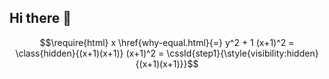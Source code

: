 ## Hi there 👋

<!--
**tmb/tmb** is a ✨ _special_ ✨ repository because its `README.md` (this file) appears on your GitHub profile.

Here are some ideas to get you started:

- 🔭 I’m currently working on ...
- 🌱 I’m currently learning ...
- 👯 I’m looking to collaborate on ...
- 🤔 I’m looking for help with ...
- 💬 Ask me about ...
- 📫 How to reach me: ...
- 😄 Pronouns: ...
- ⚡ Fun fact: ...
-->

```math
\require{html}

x \href{why-equal.html}{=} y^2 + 1

(x+1)^2 = \class{hidden}{(x+1)(x+1)}

(x+1)^2 = \cssId{step1}{\style{visibility:hidden}{(x+1)(x+1)}}
```


